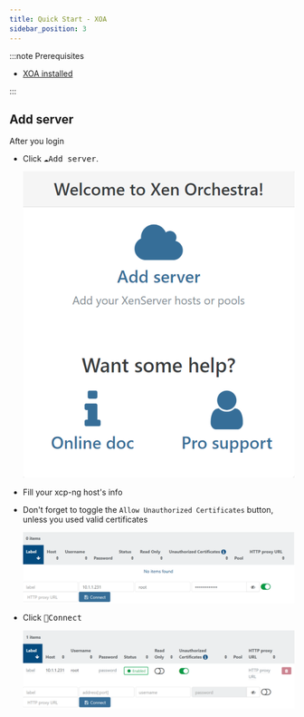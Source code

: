 ```yaml
---
title: Quick Start - XOA
sidebar_position: 3
---
```


:::note Prerequisites

- [XOA installed](./install-xoa)

:::

## Add server

After you login

- Click <kbd>☁️Add server</kbd>.

  ![xoa-welcome](img/xoa-welcome.png)

- Fill your xcp-ng host's info
- Don't forget to toggle the `Allow Unauthorized Certificates` button, unless you used valid certificates

  ![xoa-add-server](img/xoa-add-server.png)

- Click <kbd>💾Connect</kbd>

  ![xoa-connected-server](img/xoa-connected-server.png)
